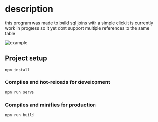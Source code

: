 # description

this program was made to build sql joins with a simple click
it is currently work in progress so it yet dont support multiple references to the same table

![example](https://i.imgur.com/lnxg3t4.png)
## Project setup
```
npm install
```

### Compiles and hot-reloads for development
```
npm run serve
```

### Compiles and minifies for production
```
npm run build
```